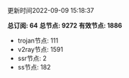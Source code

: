 更新时间2022-09-09 15:18:37

**总订阅: 64**
**总节点: 9272**
**有效节点: 1886**
- trojan节点: 111
- v2ray节点: 1591
- ssr节点: 2
- ss节点: 182
